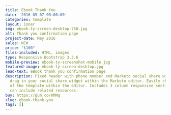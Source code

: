 ```yaml
---
title: Ebook Thank You
date: '2016-05-07 00:00:00'
categories: template
layout: inner
img: ebook-ty-screen-desktop-750.jpg
alt: Thank you confirmation page
project-date: May 2016
sales: NEW
price: "$100"
files-included: HTML, images
type: Responsive Bootstrap 3.3.6
mobile-preview: ebook-ty-screenshot-mobile.jpg
featured-image: ebook-ty-screen-desktop.jpg
lead-text: eBook thank you confirmation page
description: Fixed header with phone number and Marketo social share widget. Just
  drag in your social share widget within the Marketo editor. Easily change the colors
  of the template within the editor. Includes 3 column responsive section where you
  can include related resources.
buy: https://gum.co/KMNq
slug: ebook-thank-you
tags: []
---
```

